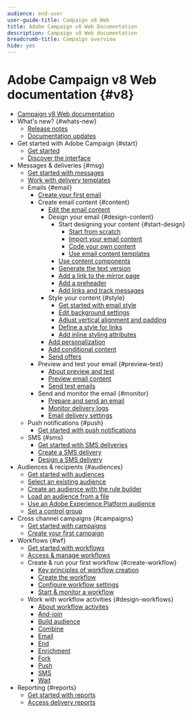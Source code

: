```yaml
---
audience: end-user
user-guide-title: Campaign v8 Web
title: Adobe Campaign v8 Web Documentation
description: Campaign v8 Web documentation
breadcrumb-title: Campaign overview
hide: yes
---
```


# Adobe Campaign v8 Web documentation {#v8}

+ [Campaign v8 Web documentation](campaign-web-home.md)
+ What's new? {#whats-new}
  + [Release notes](rn/release-notes.md)
  + [Documentation updates](rn/documentation-updates.md)
+ Get started with Adobe Campaign {#start}
  + [Get started](get-started/get-started.md)
  + [Discover the interface](get-started/user-interface.md)
+ Messages & deliveries {#msg}
  + [Get started with messages](email/gs-messages.md)
  + [Work with delivery templates](email/delivery-template.md)
  + Emails {#email}
    + [Create your first email](email/create-email.md)
    + Create email content {#content}
      + [Edit the email content](content/edit-content.md)
      + Design your email {#design-content}
        + Start designing your content {#start-design}
          + [Start from scratch ](content/create-email-content.md)
          + [Import your email content](content/existing-content.md)
          + [Code your own content](content/code-content.md)
          + [Use email content templates](content/email-templates.md)
        + [Use content components](content/content-components.md)
        + [Generate the text version](content/text-version-email.md)
        + [Add a link to the mirror page](content/mirror-page.md)
        + [Add a preheader](content/preheader.md)
        + [Add links and track messages](content/message-tracking.md)    
      + Style your content {#style}
        + [Get started with email style](content/get-started-email-style.md)
        + [Edit background settings](content/backgrounds.md)
        + [Adjust vertical alignment and padding](content/alignment-and-padding.md)
        + [Define a style for links](content/styling-links.md)
        + [Add inline styling attributes](content/inline-styling.md)
      + [Add personalization](personalization/personalize.md)
      + [Add conditional content](personalization/conditions.md)
      + [Send offers](content/offers.md)
    + Preview and test your email {#preview-test}
      + [About preview and test](preview-test/preview-test.md) 
      + [Preview email content](preview-test/preview-content.md)
      + [Send test emails](preview-test/proofs.md)
    + Send and monitor the email {#monitor}
      + [Prepare and send an email](monitor/prepare-send.md)
      + [Monitor delivery logs](monitor/delivery-logs.md)
      + [Email delivery settings](advanced-settings/delivery-settings.md)
  + Push notifications {#push}
    + [Get started with push notifications](push/gs-push.md)
  + SMS {#sms}
    + [Get started with SMS deliveries](sms/gs-sms.md)
    + [Create a SMS delivery](sms/create-sms.md)
    + [Design a SMS delivery ](sms/content-sms.md)
+ Audiences & recipients {#audiences}
  + [Get started with audiences](audience/about-audiences.md)
  + [Select an existing audience](audience/add-audience.md)
  + [Create an audience with the rule builder](audience/segment-builder.md)
  + [Load an audience from a file](audience/file-audience.md)
  + [Use an Adobe Experience Platform audience](audience/aep-audience.md)
  + [Set a control group](audience/control-group.md)
+ Cross channel campaigns {#campaigns}
  + [Get started with campaigns](campaigns/gs-campaigns.md)
  + [Create your first campaign](campaigns/create-campaigns.md)
+ Workflows {#wf}
  + [Get started with workflows](workflows/gs-workflows.md)
  + [Access & manage workflows](workflows/access-monitor.md)
  + Create & run your first workflow {#create-workflow}
    + [Key principles of workflow creation](workflows/gs-workflow-creation.md)
    + [Create the workflow](workflows/create-workflow.md)
    + [Configure workflow settings](workflows/workflow-settings.md)
    + [Start & monitor a workflow](workflows/start-monitor-workflows.md)
  + Work with workflow activities {#design-workflows}
    + [About workflow activites](workflows/activities/about-activities.md)
    + [And-join](workflows/activities/and-join.md)
    + [Build audience](workflows/activities/build-audience.md)
    + [Combine](workflows/activities/combine.md)
    + [Email](workflows/activities/email.md)
    + [End](workflows/activities/end.md)
    + [Enrichment](workflows/activities/enrichment.md)
    + [Fork](workflows/activities/fork.md)
    + [Push](workflows/activities/push.md)
    + [SMS](workflows/activities/sms.md)
    + [Wait](workflows/activities/wait.md)
+ Reporting {#reports}
  + [Get started with reports](reporting/gs-reports.md)
  + [Access delivery reports](reporting/delivery-reports.md)

